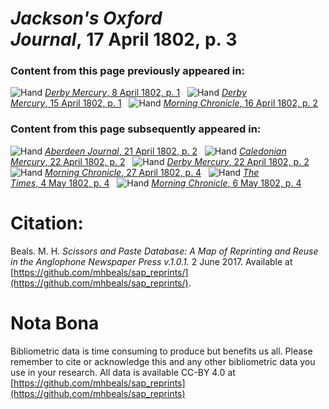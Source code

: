 # *Jackson's Oxford Journal*, 17 April 1802, p. 3  
  
### Content from this page previously appeared in:  
![Hand](http://scissorsandpaste.net/wp-content/uploads/2017/06/smallhandpointer.png) [*Derby Mercury*, 8 April 1802, p. 1](https://mhbeals.github.io/sap_html/Derby-Mercury/Derby-Mercury-8-April-1802-p-1)  
![Hand](http://scissorsandpaste.net/wp-content/uploads/2017/06/smallhandpointer.png) [*Derby Mercury*, 15 April 1802, p. 1](https://mhbeals.github.io/sap_html/Derby-Mercury/Derby-Mercury-15-April-1802-p-1)  
![Hand](http://scissorsandpaste.net/wp-content/uploads/2017/06/smallhandpointer.png) [*Morning Chronicle*, 16 April 1802, p. 2](https://mhbeals.github.io/sap_html/Morning-Chronicle/Morning-Chronicle-16-April-1802-p-2)  
  
### Content from this page subsequently appeared in:  
![Hand](http://scissorsandpaste.net/wp-content/uploads/2017/06/smallhandpointer.png) [*Aberdeen Journal*, 21 April 1802, p. 2](https://mhbeals.github.io/sap_html/Aberdeen-Journal/Aberdeen-Journal-21-April-1802-p-2)  
![Hand](http://scissorsandpaste.net/wp-content/uploads/2017/06/smallhandpointer.png) [*Caledonian Mercury*, 22 April 1802, p. 2](https://mhbeals.github.io/sap_html/Caledonian-Mercury/Caledonian-Mercury-22-April-1802-p-2)  
![Hand](http://scissorsandpaste.net/wp-content/uploads/2017/06/smallhandpointer.png) [*Derby Mercury*, 22 April 1802, p. 2](https://mhbeals.github.io/sap_html/Derby-Mercury/Derby-Mercury-22-April-1802-p-2)  
![Hand](http://scissorsandpaste.net/wp-content/uploads/2017/06/smallhandpointer.png) [*Morning Chronicle*, 27 April 1802, p. 4](https://mhbeals.github.io/sap_html/Morning-Chronicle/Morning-Chronicle-27-April-1802-p-4)  
![Hand](http://scissorsandpaste.net/wp-content/uploads/2017/06/smallhandpointer.png) [*The Times*, 4 May 1802, p. 4](https://mhbeals.github.io/sap_html/The-Times/The-Times-4-May-1802-p-4)  
![Hand](http://scissorsandpaste.net/wp-content/uploads/2017/06/smallhandpointer.png) [*Morning Chronicle*, 6 May 1802, p. 4](https://mhbeals.github.io/sap_html/Morning-Chronicle/Morning-Chronicle-6-May-1802-p-4)  


# Citation: 

Beals. M. H. *Scissors and Paste Database: A Map of Reprinting and Reuse in the Anglophone Newspaper Press v.1.0.1.* 2 June 2017. Available at [https://github.com/mhbeals/sap_reprints/](https://github.com/mhbeals/sap_reprints/). 

# Nota Bona

Bibliometric data is time consuming to produce but benefits us all. Please remember to cite or acknowledge this and any other bibliometric data you use in your research. All data is available CC-BY 4.0 at [https://github.com/mhbeals/sap_reprints](https://github.com/mhbeals/sap_reprints)